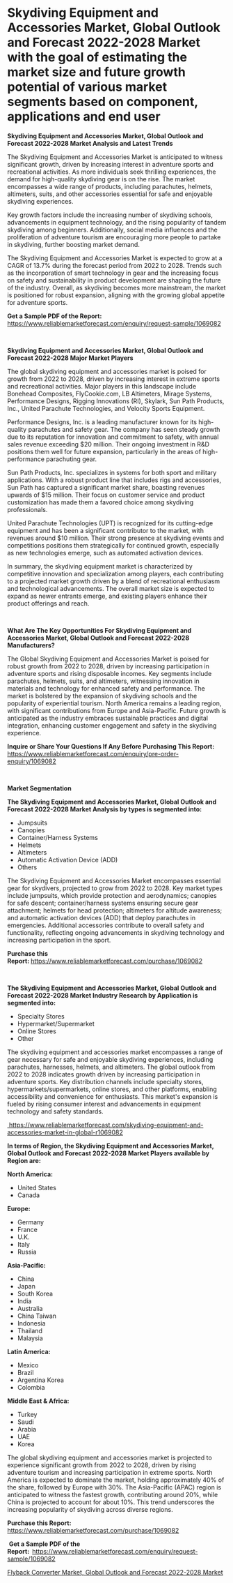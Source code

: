 <p><h1>Skydiving Equipment and Accessories Market, Global Outlook and Forecast 2022-2028 Market with the goal of estimating the market size and future growth potential of various market segments based on component, applications and end user</h1></p><p><strong>Skydiving Equipment and Accessories Market, Global Outlook and Forecast 2022-2028 Market Analysis and Latest Trends</strong></p>
<p><p>The Skydiving Equipment and Accessories Market is anticipated to witness significant growth, driven by increasing interest in adventure sports and recreational activities. As more individuals seek thrilling experiences, the demand for high-quality skydiving gear is on the rise. The market encompasses a wide range of products, including parachutes, helmets, altimeters, suits, and other accessories essential for safe and enjoyable skydiving experiences.</p><p>Key growth factors include the increasing number of skydiving schools, advancements in equipment technology, and the rising popularity of tandem skydiving among beginners. Additionally, social media influences and the proliferation of adventure tourism are encouraging more people to partake in skydiving, further boosting market demand.</p><p>The Skydiving Equipment and Accessories Market is expected to grow at a CAGR of 13.7% during the forecast period from 2022 to 2028. Trends such as the incorporation of smart technology in gear and the increasing focus on safety and sustainability in product development are shaping the future of the industry. Overall, as skydiving becomes more mainstream, the market is positioned for robust expansion, aligning with the growing global appetite for adventure sports.</p></p>
<p><strong>Get a Sample PDF of the Report:&nbsp;</strong> <a href="https://www.reliablemarketforecast.com/enquiry/request-sample/1069082?utm_campaign=2288&utm_medium=2&utm_source=Github&utm_content=ia&utm_term=21032025&utm_id=skydiving-equipment-and-accessories-market-global-outlook-and-forecast-2022-2028">https://www.reliablemarketforecast.com/enquiry/request-sample/1069082</a></p>
<p>&nbsp;</p>
<p><strong>Skydiving Equipment and Accessories Market, Global Outlook and Forecast 2022-2028 Major Market Players</strong></p>
<p><p>The global skydiving equipment and accessories market is poised for growth from 2022 to 2028, driven by increasing interest in extreme sports and recreational activities. Major players in this landscape include Bonehead Composites, FlyCookie.com, LB Altimeters, Mirage Systems, Performance Designs, Rigging Innovations (RI), Skylark, Sun Path Products, Inc., United Parachute Technologies, and Velocity Sports Equipment.</p><p>Performance Designs, Inc. is a leading manufacturer known for its high-quality parachutes and safety gear. The company has seen steady growth due to its reputation for innovation and commitment to safety, with annual sales revenue exceeding $20 million. Their ongoing investment in R&D positions them well for future expansion, particularly in the areas of high-performance parachuting gear.</p><p>Sun Path Products, Inc. specializes in systems for both sport and military applications. With a robust product line that includes rigs and accessories, Sun Path has captured a significant market share, boasting revenues upwards of $15 million. Their focus on customer service and product customization has made them a favored choice among skydiving professionals.</p><p>United Parachute Technologies (UPT) is recognized for its cutting-edge equipment and has been a significant contributor to the market, with revenues around $10 million. Their strong presence at skydiving events and competitions positions them strategically for continued growth, especially as new technologies emerge, such as automated activation devices.</p><p>In summary, the skydiving equipment market is characterized by competitive innovation and specialization among players, each contributing to a projected market growth driven by a blend of recreational enthusiasm and technological advancements. The overall market size is expected to expand as newer entrants emerge, and existing players enhance their product offerings and reach.</p></p>
<p>&nbsp;</p>
<p><strong>What Are The Key Opportunities For Skydiving Equipment and Accessories Market, Global Outlook and Forecast 2022-2028 Manufacturers?</strong></p>
<p><p>The Global Skydiving Equipment and Accessories Market is poised for robust growth from 2022 to 2028, driven by increasing participation in adventure sports and rising disposable incomes. Key segments include parachutes, helmets, suits, and altimeters, witnessing innovation in materials and technology for enhanced safety and performance. The market is bolstered by the expansion of skydiving schools and the popularity of experiential tourism. North America remains a leading region, with significant contributions from Europe and Asia-Pacific. Future growth is anticipated as the industry embraces sustainable practices and digital integration, enhancing customer engagement and safety in the skydiving experience.</p></p>
<p><strong>Inquire or Share Your Questions If Any Before Purchasing This Report:</strong> <a href="https://www.reliablemarketforecast.com/enquiry/pre-order-enquiry/1069082?utm_campaign=2288&utm_medium=2&utm_source=Github&utm_content=ia&utm_term=21032025&utm_id=skydiving-equipment-and-accessories-market-global-outlook-and-forecast-2022-2028">https://www.reliablemarketforecast.com/enquiry/pre-order-enquiry/1069082</a></p>
<p>&nbsp;</p>
<p><strong>Market Segmentation</strong></p>
<p><strong>The Skydiving Equipment and Accessories Market, Global Outlook and Forecast 2022-2028 Market Analysis by types is segmented into:</strong></p>
<p><ul><li>Jumpsuits</li><li>Canopies</li><li>Container/Harness Systems</li><li>Helmets</li><li>Altimeters</li><li>Automatic Activation Device (ADD)</li><li>Others</li></ul></p>
<p><p>The Skydiving Equipment and Accessories Market encompasses essential gear for skydivers, projected to grow from 2022 to 2028. Key market types include jumpsuits, which provide protection and aerodynamics; canopies for safe descent; container/harness systems ensuring secure gear attachment; helmets for head protection; altimeters for altitude awareness; and automatic activation devices (ADD) that deploy parachutes in emergencies. Additional accessories contribute to overall safety and functionality, reflecting ongoing advancements in skydiving technology and increasing participation in the sport.</p></p>
<p><strong>Purchase this Report:&nbsp;</strong><a href="https://www.reliablemarketforecast.com/purchase/1069082?utm_campaign=2288&utm_medium=2&utm_source=Github&utm_content=ia&utm_term=21032025&utm_id=skydiving-equipment-and-accessories-market-global-outlook-and-forecast-2022-2028">https://www.reliablemarketforecast.com/purchase/1069082</a></p>
<p>&nbsp;</p>
<p><strong>The Skydiving Equipment and Accessories Market, Global Outlook and Forecast 2022-2028 Market Industry Research by Application is segmented into:</strong></p>
<p><ul><li>Specialty Stores</li><li>Hypermarket/Supermarket</li><li>Online Stores</li><li>Other</li></ul></p>
<p><p>The skydiving equipment and accessories market encompasses a range of gear necessary for safe and enjoyable skydiving experiences, including parachutes, harnesses, helmets, and altimeters. The global outlook from 2022 to 2028 indicates growth driven by increasing participation in adventure sports. Key distribution channels include specialty stores, hypermarkets/supermarkets, online stores, and other platforms, enabling accessibility and convenience for enthusiasts. This market's expansion is fueled by rising consumer interest and advancements in equipment technology and safety standards.</p></p>
<p><a href="https://www.reliablemarketforecast.com/skydiving-equipment-and-accessories-market-in-global-r1069082?utm_campaign=2288&utm_medium=2&utm_source=Github&utm_content=ia&utm_term=21032025&utm_id=skydiving-equipment-and-accessories-market-global-outlook-and-forecast-2022-2028">&nbsp;https://www.reliablemarketforecast.com/skydiving-equipment-and-accessories-market-in-global-r1069082</a></p>
<p><strong>In terms of Region, the Skydiving Equipment and Accessories Market, Global Outlook and Forecast 2022-2028 Market Players available by Region are:</strong></p>
<p>
    <p> <strong> North America: </strong>
        <ul>
            <li>United States</li>
            <li>Canada</li>
        </ul>
        </p> 
    <p> <strong> Europe: </strong>
        <ul>
            <li>Germany</li>
            <li>France</li>
            <li>U.K.</li>
            <li>Italy</li>
            <li>Russia</li>
        </ul>
        </p> 
    <p> <strong> Asia-Pacific: </strong>
        <ul>
            <li>China</li>
            <li>Japan</li>
            <li>South Korea</li>
            <li>India</li>
            <li>Australia</li>
            <li>China Taiwan</li>
            <li>Indonesia</li>
            <li>Thailand</li>
            <li>Malaysia</li>
        </ul>
        </p> 
    <p> <strong> Latin America: </strong>
        <ul>
            <li>Mexico</li>
            <li>Brazil</li>
            <li>Argentina Korea</li>
            <li>Colombia</li>
        </ul>
        </p> 
    <p> <strong> Middle East & Africa: </strong>
        <ul>
            <li>Turkey</li>
            <li>Saudi</li>
            <li>Arabia</li>
            <li>UAE</li>
            <li>Korea</li>
        </ul>
    </p>
    </p>
<p><p>The global skydiving equipment and accessories market is projected to experience significant growth from 2022 to 2028, driven by rising adventure tourism and increasing participation in extreme sports. North America is expected to dominate the market, holding approximately 40% of the share, followed by Europe with 30%. The Asia-Pacific (APAC) region is anticipated to witness the fastest growth, contributing around 20%, while China is projected to account for about 10%. This trend underscores the increasing popularity of skydiving across diverse regions.</p></p>
<p><strong>Purchase this Report: </strong><a href="https://www.reliablemarketforecast.com/purchase/1069082?utm_campaign=2288&utm_medium=2&utm_source=Github&utm_content=ia&utm_term=21032025&utm_id=skydiving-equipment-and-accessories-market-global-outlook-and-forecast-2022-2028">https://www.reliablemarketforecast.com/purchase/1069082</a></p>
<p>&nbsp;<strong>Get a Sample PDF of the Report:&nbsp;&nbsp;</strong><a href="https://www.reliablemarketforecast.com/enquiry/request-sample/1069082?utm_campaign=2288&utm_medium=2&utm_source=Github&utm_content=ia&utm_term=21032025&utm_id=skydiving-equipment-and-accessories-market-global-outlook-and-forecast-2022-2028">https://www.reliablemarketforecast.com/enquiry/request-sample/1069082</a></p>
<p><strong></strong></p>
<p><p><a href="https://github.com/suleimannichelle7/Market-Research-Report-List-1/blob/main/flyback-converter-market-global-outlook-and-forecast-2022-2028-market.md?utm_campaign=2288&utm_medium=2&utm_source=Github&utm_content=ia&utm_term=21032025&utm_id=skydiving-equipment-and-accessories-market-global-outlook-and-forecast-2022-2028">Flyback Converter Market, Global Outlook and Forecast 2022-2028 Market</a></p></p>